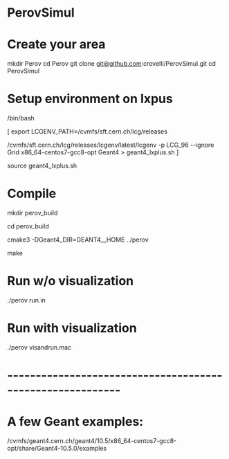 # PerovSimul

# Create your area
mkdir Perov
cd Perov
git clone git@github.com:crovelli/PerovSimul.git
cd PerovSimul

# Setup environment on lxpus
/bin/bash

[ 
  export LCGENV_PATH=/cvmfs/sft.cern.ch/lcg/releases

  /cvmfs/sft.cern.ch/lcg/releases/lcgenv/latest/lcgenv -p LCG_96 --ignore Grid x86_64-centos7-gcc8-opt Geant4 > geant4_lxplus.sh
]

source geant4_lxplus.sh

# Compile
mkdir perov_build

cd perov_build

cmake3 -DGeant4_DIR=GEANT4__HOME ../perov

make

# Run w/o visualization
./perov run.in

# Run with visualization
./perov visandrun.mac


# ----------------------------------------------------------
# A few Geant examples:
/cvmfs/geant4.cern.ch/geant4/10.5/x86_64-centos7-gcc8-opt/share/Geant4-10.5.0/examples